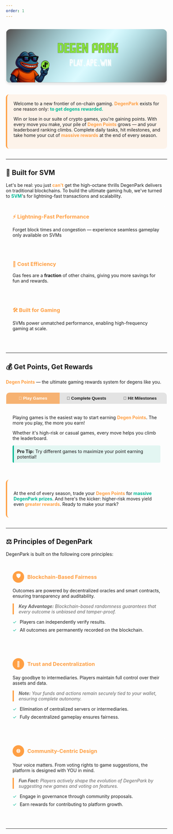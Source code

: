 ```yaml
---
order: 1
---
```

<div style="text-align: center; margin: 2rem 0;">
  <img src="/dptwitter.png" alt="DegenPark Logo" style="max-width: 100%; border-radius: 15px; box-shadow: 0 4px 6px rgba(0,0,0,0.1);" />
</div>
<div style="padding: 20px; border-radius: 10px; margin-bottom: 2rem; border-left: 4px solid #ff9f43; background-color: rgba(255, 159, 67, 0.1);">
Welcome to a new frontier of on-chain gaming. <strong style="color: #ff9f43; font-weight: bold;">DegenPark</strong> exists for one reason only: <strong style="color: #00b894; font-weight: bold;">to get degens rewarded.</strong>

Win or lose in our suite of crypto games, you're gaining points. With every move you make, your pile of <strong style="color: #ff9f43; font-weight: bold;">Degen Points</strong> grows — and your leaderboard ranking climbs. Complete daily tasks, hit milestones, and take home your cut of <strong style="color: #ff9f43; font-weight: bold;">massive rewards</strong> at the end of every season.
</div>

---

## 🚀 Built for SVM

<div style="margin-bottom: 1.5rem;">
  Let's be real: you just <strong style="color: #ff9f43; font-weight: bold;">can't</strong> get the high-octane thrills DegenPark delivers on traditional blockchains. To build the ultimate gaming hub, we've turned to <strong style="color: #00b894; font-weight: bold;">SVM</strong>'s for lightning-fast transactions and scalability.
</div>

<div style="display: grid; grid-template-columns: repeat(auto-fit, minmax(250px, 1fr)); gap: 1rem; margin-bottom: 2rem;">
  <div style="padding: 20px; border-radius: 10px; background-color: rgba(255, 255, 255, 0.05); border: 1px solid rgba(255, 255, 255, 0.1);">
    <h3 style="color: #ff9f43; margin-top: 0;">⚡ Lightning-Fast Performance</h3>
    <p>Forget block times and congestion — experience seamless gameplay only available on SVMs</p>
  </div>

  <div style="padding: 20px; border-radius: 10px; background-color: rgba(255, 255, 255, 0.05); border: 1px solid rgba(255, 255, 255, 0.1);">
    <h3 style="color: #ff9f43; margin-top: 0;">💸 Cost Efficiency</h3>
    <p>Gas fees are a <strong>fraction</strong> of other chains, giving you more savings for fun and rewards.</p>
  </div>

  <div style="padding: 20px; border-radius: 10px; background-color: rgba(255, 255, 255, 0.05); border: 1px solid rgba(255, 255, 255, 0.1);">
    <h3 style="color: #ff9f43; margin-top: 0;">🛠️ Built for Gaming</h3>
    <p>SVMs power unmatched performance, enabling high-frequency gaming at scale.</p>
  </div>
</div>


---

## 💰 Get Points, Get Rewards

<div style="margin-bottom: 1.5rem;">
<strong style="color: #ff9f43; font-weight: bold;">Degen Points</strong> — the ultimate gaming rewards system for degens like you.
</div>

<div style="margin-bottom: 2rem; border: 1px solid rgba(255, 255, 255, 0.1); border-radius: 10px; overflow: hidden;">
  <div style="display: flex; background: rgba(0, 0, 0, 0.1); border-radius: 10px 10px 0 0; overflow: hidden;">
    <button id="playTab" onclick="openTab('play')" style="flex: 1; padding: 10px; text-align: center; font-weight: bold; cursor: pointer; background: rgba(255, 159, 67, 0.7); color: white; border: none;">🎲 Play Games</button>
    <button id="questsTab" onclick="openTab('quests')" style="flex: 1; padding: 10px; text-align: center; font-weight: bold; cursor: pointer; background: transparent; color: inherit; border: none;">🎯 Complete Quests</button>
    <button id="milestonesTab" onclick="openTab('milestones')" style="flex: 1; padding: 10px; text-align: center; font-weight: bold; cursor: pointer; background: transparent; color: inherit; border: none;">🏅 Hit Milestones</button>
  </div>
  
  <div id="play" style="display: block; padding: 20px; border-radius: 0 0 10px 10px; background-color: rgba(255, 255, 255, 0.05);">
    <p>Playing games is the easiest way to start earning <strong style="color: #ff9f43; font-weight: bold;">Degen Points</strong>. The more you play, the more you earn!</p>
    <p>Whether it's high-risk or casual games, every move helps you climb the leaderboard.</p>
    <div style="background-color: rgba(0, 184, 148, 0.1); padding: 10px; border-left: 4px solid #00b894; border-radius: 4px; margin-top: 10px;">
      <span style="font-weight: bold;">Pro Tip:</span> Try different games to maximize your point earning potential!
    </div>
  </div>
  
  <div id="quests" style="display: none; padding: 20px; border-radius: 0 0 10px 10px; background-color: rgba(255, 255, 255, 0.05);">
    <p>Tackle daily and seasonal quests to boost your <strong style="color: #ff9f43; font-weight: bold;">Degen Points</strong>. These challenges are designed to keep you engaged and help you level up faster.</p>
    <p>From simple daily tasks to complex multi-step challenges, quests offer the perfect way to earn while exploring all DegenPark has to offer.</p>
    <div style="background-color: rgba(0, 184, 148, 0.1); padding: 10px; border-left: 4px solid #00b894; border-radius: 4px; margin-top: 10px;">
      <span style="font-weight: bold;">Pro Tip:</span> Daily quests reset at 00:00 UTC - never miss a day for maximum points!
    </div>
  </div>
  
  <div id="milestones" style="display: none; padding: 20px; border-radius: 0 0 10px 10px; background-color: rgba(255, 255, 255, 0.05);">
    <p>Big moves mean <strong style="color: #ff9f43; font-weight: bold;">big rewards</strong>! Achieve specific milestones to unlock bonus <strong style="color: #ff9f43; font-weight: bold;">Degen Points</strong> and climb higher in the rankings.</p>
    <p>Milestones recognize your achievements, whether it's winning streaks, deposit thresholds, or community participation.</p>
    <div style="background-color: rgba(0, 184, 148, 0.1); padding: 10px; border-left: 4px solid #00b894; border-radius: 4px; margin-top: 10px;">
      <span style="font-weight: bold;">Pro Tip:</span> Some milestones are hidden - explore and experiment to discover them all!
    </div>
  </div>
</div>

<div style="padding: 20px; border-radius: 10px; margin-bottom: 2rem; border-left: 4px solid #ff9f43; background-color: rgba(255, 255, 255, 0.05);">
  <p>At the end of every season, trade your <strong style="color: #ff9f43; font-weight: bold;">Degen Points</strong> for <strong style="color: #00b894; font-weight: bold;">massive DegenPark prizes</strong>. And here's the kicker: higher-risk moves yield even <strong style="color: #ff9f43; font-weight: bold;">greater rewards</strong>. Ready to make your mark?</p>
</div>

---

## ⚖️ Principles of DegenPark

<div style="margin-bottom: 1.5rem;">
DegenPark is built on the following core principles:
</div>

<div style="margin-bottom: 2rem;">

<div style="padding: 20px; border-radius: 10px; margin-bottom: 1.5rem; background-color: rgba(255, 255, 255, 0.05); border: 1px solid rgba(255, 255, 255, 0.1);">
  <h3 style="color: #ff9f43; margin-top: 0; display: flex; align-items: center;">
    <span style="background: #ff9f43; color: white; width: 36px; height: 36px; border-radius: 50%; display: flex; justify-content: center; align-items: center; margin-right: 10px;">🛡️</span>
    Blockchain-Based Fairness
  </h3>
  <p>Outcomes are powered by decentralized oracles and smart contracts, ensuring transparency and auditability.</p>
  
  <blockquote style="border-left: 4px solid #ff9f43; padding-left: 15px; margin: 15px 0; font-style: italic;">
    <span style="font-weight: bold;">Key Advantage:</span> Blockchain-based randomness guarantees that every outcome is unbiased and tamper-proof.
  </blockquote>
  
  <ul style="list-style-type: none; padding-left: 0;">
    <li style="margin-bottom: 8px; display: flex; align-items: center;">
      <span style="color: #00b894; margin-right: 10px;">✓</span> Players can independently verify results.
    </li>
    <li style="margin-bottom: 8px; display: flex; align-items: center;">
      <span style="color: #00b894; margin-right: 10px;">✓</span> All outcomes are permanently recorded on the blockchain.
    </li>
  </ul>
</div>

<div style="padding: 20px; border-radius: 10px; margin-bottom: 1.5rem; background-color: rgba(255, 255, 255, 0.05); border: 1px solid rgba(255, 255, 255, 0.1);">
  <h3 style="color: #ff9f43; margin-top: 0; display: flex; align-items: center;">
    <span style="background: #ff9f43; color: white; width: 36px; height: 36px; border-radius: 50%; display: flex; justify-content: center; align-items: center; margin-right: 10px;">🤝</span>
    Trust and Decentralization
  </h3>
  <p>Say goodbye to intermediaries. Players maintain full control over their assets and data.</p>
  
  <blockquote style="border-left: 4px solid #ff9f43; padding-left: 15px; margin: 15px 0; font-style: italic;">
    <span style="font-weight: bold;">Note:</span> Your funds and actions remain securely tied to your wallet, ensuring complete autonomy.
  </blockquote>
  
  <ul style="list-style-type: none; padding-left: 0;">
    <li style="margin-bottom: 8px; display: flex; align-items: center;">
      <span style="color: #00b894; margin-right: 10px;">✓</span> Elimination of centralized servers or intermediaries.
    </li>
    <li style="margin-bottom: 8px; display: flex; align-items: center;">
      <span style="color: #00b894; margin-right: 10px;">✓</span> Fully decentralized gameplay ensures fairness.
    </li>
  </ul>
</div>

<div style="padding: 20px; border-radius: 10px; margin-bottom: 1.5rem; background-color: rgba(255, 255, 255, 0.05); border: 1px solid rgba(255, 255, 255, 0.1);">
  <h3 style="color: #ff9f43; margin-top: 0; display: flex; align-items: center;">
    <span style="background: #ff9f43; color: white; width: 36px; height: 36px; border-radius: 50%; display: flex; justify-content: center; align-items: center; margin-right: 10px;">🌐</span>
    Community-Centric Design
  </h3>
  <p>Your voice matters. From voting rights to game suggestions, the platform is designed with YOU in mind.</p>
  
  <blockquote style="border-left: 4px solid #ff9f43; padding-left: 15px; margin: 15px 0; font-style: italic;">
    <span style="font-weight: bold;">Fun Fact:</span> Players actively shape the evolution of DegenPark by suggesting new games and voting on features.
  </blockquote>
  
  <ul style="list-style-type: none; padding-left: 0;">
    <li style="margin-bottom: 8px; display: flex; align-items: center;">
      <span style="color: #00b894; margin-right: 10px;">✓</span> Engage in governance through community proposals.
    </li>
    <li style="margin-bottom: 8px; display: flex; align-items: center;">
      <span style="color: #00b894; margin-right: 10px;">✓</span> Earn rewards for contributing to platform growth.
    </li>
  </ul>
</div>

</div>

---



<script>
function openTab(tabName) {
  // Hide all tab content
  document.getElementById('play').style.display = 'none';
  document.getElementById('quests').style.display = 'none';
  document.getElementById('milestones').style.display = 'none';
  
  // Remove active class from all tabs
  document.getElementById('playTab').style.background = 'transparent';
  document.getElementById('questsTab').style.background = 'transparent';
  document.getElementById('milestonesTab').style.background = 'transparent';
  
  // Show the current tab and add active class to the button
  document.getElementById(tabName).style.display = 'block';
  document.getElementById(tabName + 'Tab').style.background = 'rgba(255, 159, 67, 0.7)';
  document.getElementById(tabName + 'Tab').style.color = 'white';
}

// Run when page loads
document.addEventListener('DOMContentLoaded', function() {
  // Ensure the play tab is active by default
  openTab('play');
});
</script>
